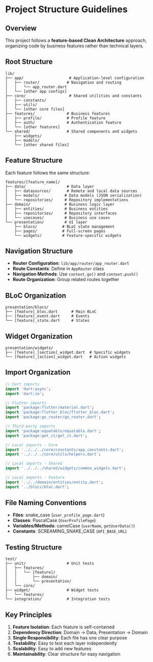 # Project Structure Guidelines

## Overview
This project follows a **feature-based Clean Architecture** approach, organizing code by business features rather than technical layers.

## Root Structure
```
lib/
├── app/                    # Application-level configuration
│   ├── router/            # Navigation and routing
│   │   └── app_router.dart
│   └── [other app configs]
├── core/                   # Shared utilities and constants
│   ├── constants/
│   ├── utils/
│   └── [other core files]
├── features/              # Business features
│   ├── profile/           # Profile feature
│   ├── auth/              # Authentication feature
│   └── [other features]
└── shared/                # Shared components and widgets
    ├── widgets/
    ├── models/
    └── [other shared files]
```

## Feature Structure
Each feature follows the same structure:

```
features/[feature_name]/
├── data/                  # Data layer
│   ├── datasources/       # Remote and local data sources
│   ├── models/           # Data models (JSON serialization)
│   └── repositories/     # Repository implementations
├── domain/               # Business logic layer
│   ├── entities/         # Business entities
│   ├── repositories/     # Repository interfaces
│   └── usecases/         # Business use cases
└── presentation/         # UI layer
    ├── blocs/           # BLoC state management
    ├── pages/           # Full-screen pages
    └── widgets/         # Feature-specific widgets
```

## Navigation Structure
- **Router Configuration**: `lib/app/router/app_router.dart`
- **Route Constants**: Define in `AppRouter` class
- **Navigation Methods**: Use `context.go()` and `context.push()`
- **Route Organization**: Group related routes together

## BLoC Organization
```
presentation/blocs/
├── [feature]_bloc.dart      # Main BLoC
├── [feature]_event.dart     # Events
└── [feature]_state.dart     # States
```

## Widget Organization
```
presentation/widgets/
├── [feature]_[section]_widget.dart  # Specific widgets
└── [feature]_[action]_widget.dart   # Action widgets
```

## Import Organization
```dart
// Dart imports
import 'dart:async';
import 'dart:io';

// Flutter imports
import 'package:flutter/material.dart';
import 'package:flutter_bloc/flutter_bloc.dart';
import 'package:go_router/go_router.dart';

// Third-party imports
import 'package:equatable/equatable.dart';
import 'package:get_it/get_it.dart';

// Local imports - Core
import '../../../core/constants/app_constants.dart';
import '../../../core/utils/helpers.dart';

// Local imports - Shared
import '../../../shared/widgets/common_widgets.dart';

// Local imports - Feature
import '../../domain/entities/entity.dart';
import '../blocs/bloc.dart';
```

## File Naming Conventions
- **Files**: snake_case (`user_profile_page.dart`)
- **Classes**: PascalCase (`UserProfilePage`)
- **Variables/Methods**: camelCase (`userName`, `getUserData()`)
- **Constants**: SCREAMING_SNAKE_CASE (`API_BASE_URL`)

## Testing Structure
```
test/
├── unit/                  # Unit tests
│   ├── features/
│   │   └── [feature]/
│   │       ├── domain/
│   │       └── presentation/
│   └── core/
├── widget/                # Widget tests
│   └── features/
└── integration/           # Integration tests
```

## Key Principles
1. **Feature Isolation**: Each feature is self-contained
2. **Dependency Direction**: Domain → Data, Presentation → Domain
3. **Single Responsibility**: Each file has one clear purpose
4. **Testability**: Easy to test each layer independently
5. **Scalability**: Easy to add new features
6. **Maintainability**: Clear structure for easy navigation 